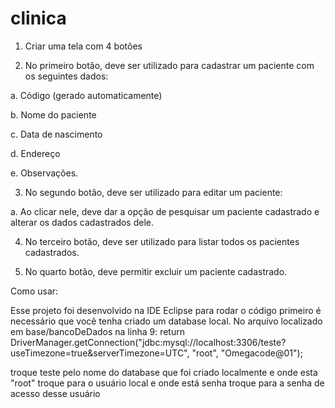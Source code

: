 # clinica

1. Criar uma tela com 4 botões


2. No primeiro botão, deve ser utilizado para cadastrar um paciente com
os seguintes dados:

a. Código (gerado automaticamente)

b. Nome do paciente

c. Data de nascimento

d. Endereço

e. Observações.


3. No segundo botão, deve ser utilizado para editar um paciente:

a. Ao clicar nele, deve dar a opção de pesquisar um paciente cadastrado
e alterar os dados cadastrados dele.


4. No terceiro botão, deve ser utilizado para listar todos os pacientes
cadastrados.


5. No quarto botão, deve permitir excluir um paciente cadastrado.

Como usar:

Esse projeto foi desenvolvido na IDE Eclipse para rodar o código primeiro é necessário que você tenha criado um database local.
No arquivo localizado em base/bancoDeDados na linha 9:
return  DriverManager.getConnection("jdbc:mysql://localhost:3306/teste?useTimezone=true&serverTimezone=UTC", "root", "Omegacode@01");

troque teste pelo nome do database que foi criado localmente e onde esta "root" troque para o usuário local e onde está senha troque para a senha 
de acesso desse usuário
